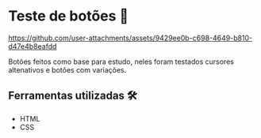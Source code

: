 # Teste de botões 🔴

https://github.com/user-attachments/assets/9429ee0b-c698-4649-b810-d47e4b8eafdd

Botões feitos como base para estudo, neles foram testados cursores altenativos e botões com variações.

## Ferramentas utilizadas  🛠️

+ HTML
+ CSS
